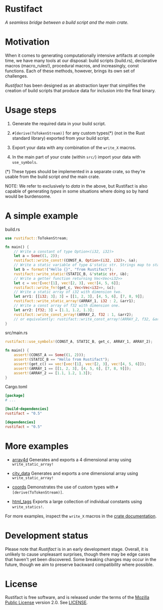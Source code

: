 # Rustifact
_A seamless bridge between a build script and the main crate._

# Motivation
When it comes to generating computationally intensive artifacts at compile time, we have
many tools at our disposal: build scripts (build.rs), declarative macros (macro_rules!),
procedural macros, and increasingly, const functions. Each of these methods, however,
brings its own set of challenges.

*Rustifact* has been designed as an abstraction layer that simplifies the creation of build scripts
that produce data for inclusion into the final binary.

# Usage steps
1. Generate the required data in your build script.

2. `#[derive(ToTokenStream)]` for any custom types(*) (not in the Rust standard library) exported from your
build script.

3. Export your data with any combination of the `write_X` macros.

4. In the main part of your crate (within `src/`) import your data with `use_symbols`.

(*) These types should be implemented in a separate crate, so they're usable from the build script
_and_ the main crate.

NOTE: We refer to exclusively to *data* in the above, but Rustifact is also capable of generating *types*
in some situations where doing so by hand would be burdensome.

# A simple example
build.rs
```rust
use rustifact::ToTokenStream;

fn main() {
    // Write a constant of type Option<(i32, i32)>
    let a = Some((1, 2));
    rustifact::write_const!(CONST_A, Option<(i32, i32)>, &a);
    // Write a static variable of type &'static str. Strings map to static string slices.
    let b = format!("Hello {}", "from Rustifact");
    rustifact::write_static!(STATIC_B, &'static str, &b);
    // Write a getter function returning Vec<Vec<i32>>
    let c = vec![vec![1], vec![2, 3], vec![4, 5, 6]];
    rustifact::write_fn!(get_c, Vec<Vec<i32>>, &c);
    // Write a static array of i32 with dimension two.
    let arr1: [[i32; 3]; 3] = [[1, 2, 3], [4, 5, 6], [7, 8, 9]];
    rustifact::write_static_array!(ARRAY_1, i32 : 2, &arr1);
    // Write a const array of f32 with dimension one.
    let arr2: [f32; 3] = [1.1, 1.2, 1.3];
    rustifact::write_const_array!(ARRAY_2, f32 : 1, &arr2);
    // or equivalently: rustifact::write_const_array!(ARRAY_2, f32, &arr2);
}
```

src/main.rs
```rust
rustifact::use_symbols!(CONST_A, STATIC_B, get_c, ARRAY_1, ARRAY_2);

fn main() {
    assert!(CONST_A == Some((1, 2)));
    assert!(STATIC_B == "Hello from Rustifact");
    assert!(get_c() == vec![vec![1], vec![2, 3], vec![4, 5, 6]]);
    assert!(ARRAY_1 == [[1, 2, 3], [4, 5, 6], [7, 8, 9]]);
    assert!(ARRAY_2 == [1.1, 1.2, 1.3]);
}
```

Cargo.toml
```toml
[package]
# ...

[build-dependencies]
rustifact = "0.5"

[dependencies]
rustifact = "0.5"
```

# More examples

* [array4d](examples/array4d) Generates and exports a 4 dimensional array using `write_static_array!`

* [city_data](examples/city_data) Generates and exports a one dimensional array using `write_static_array!`

* [coords](examples/coords) Demonstrates the use of custom types with `#[derive(ToTokenStream)]`.

* [html_tags](examples/html_tags) Exports a large collection of individual constants using `write_statics!`.

For more examples, inspect the `write_X` macros in the [crate documentation](https://docs.rs/rustifact).

# Development status
Please note that _Rustifact_ is in an early development stage.  Overall, it is unlikely to
cause unpleasant surprises, though there may be edge cases that haven't yet been discovered.
Some breaking changes may occur in the future, though we aim to preserve backward compatibility
where possible.

# License
Rustifact is free software, and is released under the terms of the [Mozilla Public License](https://www.mozilla.org/en-US/MPL/) version 2.0. See [LICENSE](LICENSE).
